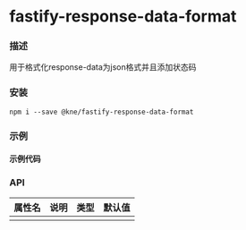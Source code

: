 
# fastify-response-data-format


### 描述

用于格式化response-data为json格式并且添加状态码


### 安装

```shell
npm i --save @kne/fastify-response-data-format
```

### 示例

#### 示例代码



### API

| 属性名 | 说明 | 类型 | 默认值 |
|-----|----|----|-----|
|     |    |    |     |

